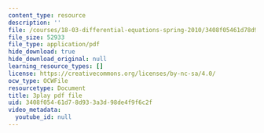 ```yaml
---
content_type: resource
description: ''
file: /courses/18-03-differential-equations-spring-2010/3408f05461d78d933a3d98de4f9f6c2f_Y9_zrupnz0Q.pdf
file_size: 52933
file_type: application/pdf
hide_download: true
hide_download_original: null
learning_resource_types: []
license: https://creativecommons.org/licenses/by-nc-sa/4.0/
ocw_type: OCWFile
resourcetype: Document
title: 3play pdf file
uid: 3408f054-61d7-8d93-3a3d-98de4f9f6c2f
video_metadata:
  youtube_id: null
---
```

